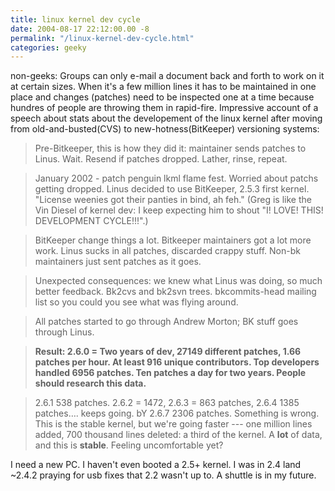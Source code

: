 ```yaml
---
title: linux kernel dev cycle
date: 2004-08-17 22:12:00.00 -8
permalink: "/linux-kernel-dev-cycle.html"
categories: geeky
---
```

non-geeks: Groups can only e-mail a document back and forth to work on it at certain sizes. When it's a few million lines it has to be maintained in one place and changes (patches) need to be inspected one at a time because hundres of people are throwing them in rapid-fire. Impressive account of a speech about stats about the developement of the linux kernel after moving from old-and-busted(CVS) to new-hotness(BitKeeper) versioning systems:

> Pre-Bitkeeper, this is how they did it: maintainer sends patches to Linus. Wait. Resend if patches dropped. Lather, rinse, repeat.

> January 2002 - patch penguin lkml flame fest. Worried about patchs getting dropped. Linus decided to use BitKeeper, 2.5.3 first kernel. "License weenies got their panties in bind, ah feh." (Greg is like the Vin Diesel of kernel dev: I keep expecting him to shout "I! LOVE! THIS! DEVELOPMENT CYCLE!!!".)

> BitKeeper change things a lot. Bitkeeper maintainers got a lot more work. Linus sucks in all patches, discarded crappy stuff. Non-bk maintainers just sent patches as it goes.

> Unexpected consequences: we knew what Linus was doing, so much better feedback. Bk2cvs and bk2svn trees. bkcommits-head mailing list so you could you see what was flying around.

> All patches started to go through Andrew Morton; BK stuff goes through Linus.

> **Result: 2.6.0 = Two years of dev, 27149 different patches, 1.66 patches per hour. At least 916 unique contributors. Top developers handled 6956 patches. Ten patches a day for two years. People should research this data.**

> 2.6.1 538 patches. 2.6.2 = 1472, 2.6.3 = 863 patches, 2.6.4 1385 patches…. keeps going. bY 2.6.7 2306 patches. Something is wrong. This is the stable kernel, but we're going faster --\- one million lines added, 700 thousand lines deleted: a third of the kernel. A **lot** of data, and this is **stable**. Feeling uncomfortable yet?

I need a new PC. I haven't even booted a 2.5+ kernel. I was in 2.4 land ~2.4.2 praying for usb fixes that 2.2 wasn't up to. A shuttle is in my future.
